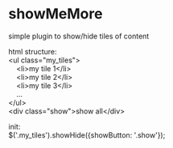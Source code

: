 # showMeMore
simple plugin to show/hide tiles of content

<p>
html structure:<br/>
&lt;ul class="my_tiles"&gt;<br/>
&nbsp;&nbsp;&nbsp;&nbsp;&lt;li&gt;my tile 1&lt;/li&gt;<br/>
&nbsp;&nbsp;&nbsp;&nbsp;&lt;li&gt;my tile 2&lt;/li&gt;<br/>
&nbsp;&nbsp;&nbsp;&nbsp;&lt;li&gt;my tile 3&lt;/li&gt;<br/>
&nbsp;&nbsp;&nbsp;&nbsp;...<br/>
&lt;/ul&gt;<br/>
&lt;div class="show"&gt;show all&lt;/div&gt;</p>

init:<br/>
$('.my_tiles').showHide({showButton: '.show'});
